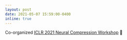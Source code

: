 ```yaml
---
layout: post
date: 2021-05-07 15:59:00-0400
inline: true
---
```


Co-organized [ICLR 2021 Neural Compression Workshop](https://neuralcompression.github.io/) :book: